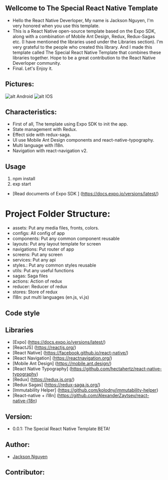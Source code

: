 ## Wellcome to The Special React Native Template

  - Hello the React Native Deverloper, My name is Jackson Nguyen, I'm very honored when you use this template.
  - This is a React Native open-source template based on the Expo SDK, along with a combination of Mobile Ant Design, Redux, Redux-Sagas etc. (I have mentioned the libraries used under the Libraries section). I'm very grateful to the people who created this library. And I made this template called The Special React Native Template that combines these libraries together. Hope to be a great contribution to the React Native Deverloper community.
  - Final. Let's Enjoy it.
## Pictures:
![alt Android](https://i.imgur.com/sNuhFF0.jpg)
![alt IOS](https://i.imgur.com/AY5tOYa.png)

## Characteristics:

  - First of all, The template using Expo SDK to init the app.
  - State management with Redux.
  - Effect side with redux-saga.
  - UI use Mobile Ant Design components and react-native-typography.
  - Multi language with I18n.
  - Navigation with react-navigation v2.

## Usage 

1. npm install
2. exp start
- [Read documents of Expo SDK ] (https://docs.expo.io/versions/latest/)

# Project Folder Structure: 

  - assets: Put any media files, fronts, colors.
  - configs: All config of app
  - components: Put any common component reusable
  - layouts: Put any layout template for screen
  - navigations: Put  router of app
  - screens: Put any screen
  - services: Put any api
  - styles.: Put any common styles reusable
  - utils: Put any useful functions
  - sagas: Saga files
  - actions: Action of redux
  - reducer: Reducer of redux
  - stores: Store of redux
  - I18n: put multi languages (en.js, vi.js)

## Code style

  [eslint Airbnb]: (https://github.com/airbnb/javascriptreact)

## Libraries

  - [Expo] (https://docs.expo.io/versions/latest/)
  - [ReactJS] (https://reactjs.org/)
  - [React Native] (https://facebook.github.io/react-native/)
  - [React Navigation] (https://reactnavigation.org/)
  - [Mobile Ant Design] (https://mobile.ant.design/)
  - [React Native Typography] (https://github.com/hectahertz/react-native-typography)
  - [Redux] (https://redux.js.org/)
  - [Redux Sagas] (https://redux-saga.js.org/)
  - [Immutability Helper] (https://github.com/kolodny/immutability-helper)
  - [React-native + i18n] (https://github.com/AlexanderZaytsev/react-native-i18n)
## Version:

  - 0.0.1: The Special React Native Template BETA!

## Author: 

  - [Jackson Nguyen](https://github.com/jacksonnguyendev)

## Contributor:

